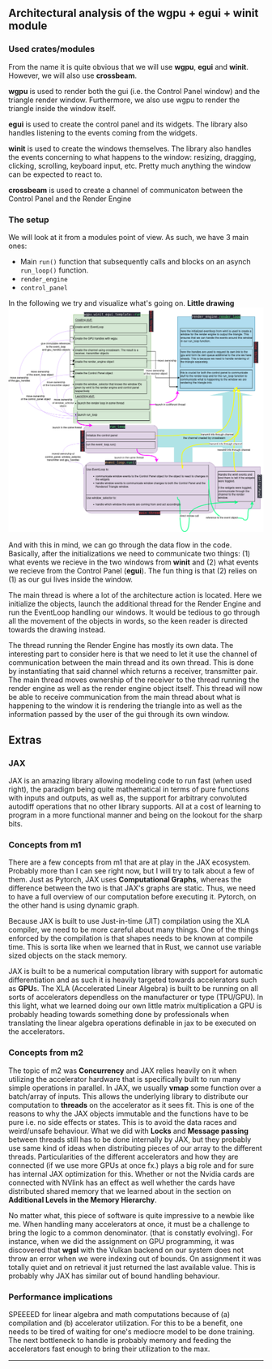 ## Architectural analysis of the wgpu + egui + winit module

### Used crates/modules 

From the name it is quite obvious that we will use **wgpu**, **egui** and **winit**. However, we will also use **crossbeam**. 

**wgpu** is used to render both the gui (i.e. the Control Panel window) and the triangle render window. Furthermore, we also use wgpu to render the triangle inside the window itself. 

**egui** is used to create the control panel and its widgets. The library also handles listening to the events coming from the widgets. 

**winit** is used to create the windows themselves. The library also handles the events concerning to what happens to the window: resizing, dragging, clicking, scrolling, keyboard input, etc. Pretty much anything the window can be expected to react to.  

**crossbeam** is used to create a channel of communicaton between the Control Panel and the Render Engine

### The setup

We will look at it from a modules point of view. As such, we have 3 main ones:

* Main `run()`  function that subsequently calls and blocks on an asynch  `run_loop()` function.
* `render_engine`
* `control_panel` 

In the following we try and visualize what's going on. 
**Little drawing**
![alt text](architecture_drawing.png "Architecture Overview")

And with this in mind, we can go through the data flow in the code. 
Basically, after the initializations we need to communicate two things: (1) what events we recieve in the two windows from **winit** and (2) what events we recieve from the Control Panel (**egui**). The fun thing is that (2) relies on (1) as our gui lives inside the window. 

The main thread is where a lot of the architecture action is located. Here we initialize the objects, launch the additional thread for the Render Engine and run the EventLoop handling our windows. It would be tedious to go through all the movement of the objects in words, so the keen reader is directed towards the drawing instead. 

The thread running the Render Engine has mostly its own data. The interesting part to consider here is that we need to let it use the channel of communication between the main thread and its own thread. This is done by instantiating that said channel which returns a receiver, transmitter pair. The main thread moves ownership of the receiver to the thread running the render engine as well as the render engine object itself. This thread will now be able to receive communication from the main thread about what is happening to the window it is rendering the triangle into as well as the information passed by the user of the gui through its own window. 

## Extras

### JAX

JAX is an amazing library allowing modeling code to run fast (when used right), the paradigm being quite mathematical in terms of pure functions with inputs and outputs, as well as, the support for arbitrary convoluted autodiff operations that no other library supports. All at a cost of learning to program in a more functional manner and being on the lookout for the sharp bits. 

### Concepts from m1

There are a few concepts from m1 that are at play in the JAX ecosystem. Probably more than I can see right now, but I will try to talk about a few of them. Just as Pytorch, JAX uses **Computational Graphs**, whereas the difference between the two is that JAX's graphs are static. Thus, we need to have a full overview of our computation before executing it. Pytorch, on the other hand is using dynamic graph. 

Because JAX is built to use Just-in-time (JIT) compilation using the XLA compiler, we need to be more careful about many things. One of the things enforced by the compilation is that shapes needs to be known at compile time. This is sorta like when we learned that in Rust, we cannot use variable sized objects on the stack memory. 

JAX is built to be a numerical computation library with support for automatic differentiation and as such it is heavily targeted towards accelerators such as **GPU**s. The XLA (Accelerated Linear Algebra) is built to be running on all sorts of accelerators dependless on the manufacturer or type (TPU/GPU). In this light, what we learned doing our own little matrix multiplication a GPU is probably heading towards something done by professionals when translating the linear algebra operations definable in jax to be executed on the accelerators. 

### Concepts from m2

The topic of m2 was **Concurrency** and JAX relies heavily on it when utilizing the accelerator hardware that is specifically built to run many simple operations in parallel. In JAX, we usually __vmap__ some function over a batch/array of inputs. This allows the underlying library to distribute our computation to **threads** on the accelerator as it sees fit. This is one of the reasons to why the JAX objects immutable and the functions have to be pure i.e. no side effects or states. This is to avoid the data races and weird/unsafe behaviour. What we did with **Locks** and **Message passing** between threads still has to be done internally by JAX, but they probably use same kind of ideas when distributing pieces of our array to the different threads. 
Particularities of the different accelerators and how they are connected (if we use more GPUs at once fx.) plays a big role and for sure has internal JAX optimization for this. Whether or not the Nvidia cards are connected with NVlink has an effect as well whether the cards have distributed shared memory that we learned about in the section on **Additional Levels in the Memory Hierarchy**. 

No matter what, this piece of software is quite impressive to a newbie like me. When handling many accelerators at once, it must be a challenge to bring the logic to a common denominator. (that is constatly evolving). For instance, when we did the assignment on GPU programming, it was discovered that __wgsl__ with the Vulkan backend on our system does not throw an error when we were indexing out of bounds. On assignment it was totally quiet and on retrieval it just returned the last available value. This is probably why JAX has similar out of bound handling behaviour. 


### Performance implications

SPEEEED for linear algebra and math computations because of (a) compilation and (b) accelerator utilization. For this to be a benefit, one needs to be tired of waiting for one's mediocre model to be done training.
The next bottleneck to handle is probably memory and feeding the accelerators fast enough to bring their utilization to the max. 
* * *

